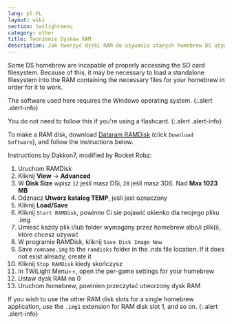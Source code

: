 ```yaml
---
lang: pl-PL
layout: wiki
section: twilightmenu
category: other
title: Tworzenie Dysków RAM
description: Jak tworzyć dyski RAM do używania starych homebrew DS używając TWiLight Menu++
---
```


Some DS homebrew are incapable of properly accessing the SD card filesystem. Because of this, it may be necessary to load a standalone filesystem into the RAM containing the necessary files for your homebrew in order for it to work.

The software used here requires the Windows operating system.
{:.alert .alert-info}

You do not need to follow this if you're using a flashcard.
{:.alert .alert-info}

To make a RAM disk, download [Dataram RAMDisk](http://memory.dataram.com/products-and-services/software/ramdisk#freeware) (click `Download Software`), and follow the instructions below.

Instructions by Dakkon7, modified by Rocket Robz:

1. Uruchom RAMDisk
1. Kliknij **View** -> **Advanced**
1. W **Disk Size** wpisz `12` jeśli masz DSi, `28` jeśli masz 3DS. Nad **Max 1023 MB**
1. Odznacz **Utwórz katalog TEMP**, jeśli jest oznaczony
1. Kliknij **Load/Save**
1. Kliknij `Start RAMDisk`, powinno Ci sie pojawić okienko dla twojego pliku .img
1. Umieść każdy plik i/lub folder wymagany przez homebrew albo/i plik(i), które chcesz używać
1. W programie RAMDisk, kliknij `Save Disk Image Now`
1. Save `romname.img` to the `ramdisks` folder in the .nds file location. If it does not exist already, create it
1. Kliknij `Stop RAMDisk` kiedy skończysz
1. In TWiLight Menu++, open the per-game settings for your homebrew
1. Ustaw dysk RAM na 0
1. Uruchom homebrew, powinien przeczytać utworzony dysk RAM

If you wish to use the other RAM disk slots for a single homebrew application, use the `.img1` extension for RAM disk slot 1, and so on.
{:.alert .alert-info}
